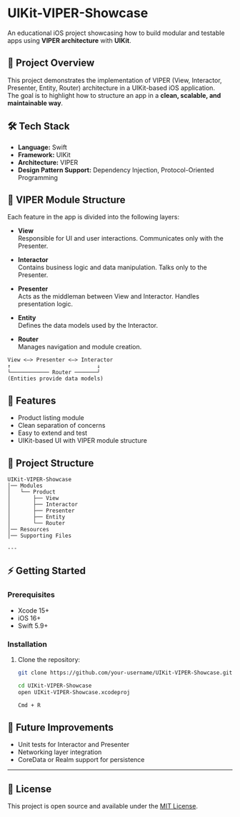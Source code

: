 # UIKit-VIPER-Showcase

An educational iOS project showcasing how to build modular and testable apps using **VIPER architecture** with **UIKit**.

## 📌 Project Overview
This project demonstrates the implementation of VIPER (View, Interactor, Presenter, Entity, Router) architecture in a UIKit-based iOS application.  
The goal is to highlight how to structure an app in a **clean, scalable, and maintainable way**.

## 🛠️ Tech Stack
- **Language:** Swift
- **Framework:** UIKit
- **Architecture:** VIPER
- **Design Pattern Support:** Dependency Injection, Protocol-Oriented Programming

## 🧩 VIPER Module Structure

Each feature in the app is divided into the following layers:

- **View**  
  Responsible for UI and user interactions. Communicates only with the Presenter.  

- **Interactor**  
  Contains business logic and data manipulation. Talks only to the Presenter.  

- **Presenter**  
  Acts as the middleman between View and Interactor. Handles presentation logic.  

- **Entity**  
  Defines the data models used by the Interactor.  

- **Router**  
  Manages navigation and module creation.
``` 
View <–> Presenter <–> Interactor
↑                           ↓
└──────────── Router ───────┘
(Entities provide data models)
 ``` 


## 🚀 Features
- Product listing module
- Clean separation of concerns
- Easy to extend and test
- UIKit-based UI with VIPER module structure

## 📂 Project Structure

 ``` 
UIKit-VIPER-Showcase
│── Modules
│   └── Product
│       ├── View
│       ├── Interactor
│       ├── Presenter
│       ├── Entity
│       └── Router
│── Resources
│── Supporting Files

---
 ``` 
## ⚡ Getting Started

### Prerequisites
- Xcode 15+
- iOS 16+
- Swift 5.9+

### Installation
1. Clone the repository:
   ```bash
   git clone https://github.com/your-username/UIKit-VIPER-Showcase.git
   
   cd UIKit-VIPER-Showcase
   open UIKit-VIPER-Showcase.xcodeproj
   
   Cmd + R

## 🧪 Future Improvements
- Unit tests for Interactor and Presenter
- Networking layer integration
- CoreData or Realm support for persistence

---

## 📜 License
This project is open source and available under the [MIT License](LICENSE).
